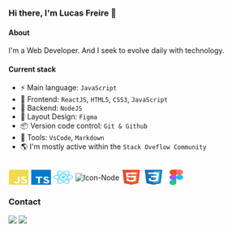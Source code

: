 ### Hi there, I'm Lucas Freire 👋

#### About
I'm a Web Developer. And I seek to evolve daily with technology.

#### Current stack
- ⚡ Main language: `JavaScript` 
- 🚀 Frontend: `ReactJS`, `HTML5`, `CSS3`, `JavaScript` 
- 📡 Backend: `NodeJS`
- 🎨 Layout Design: `Figma` 
- 📦️ Version code control: `Git & Github` 
- 🔨 Tools: `VsCode`, `Markdown`
- 🌎 I'm mostly active within the `Stack Oveflow Community`

<div style="display: inline_block"><br>
  <img align="center" alt="Icon-Js" height="30" width="40" src="https://raw.githubusercontent.com/devicons/devicon/master/icons/javascript/javascript-plain.svg">
  <img align="center" alt="Icon-Ts" height="30" width="40" src="https://raw.githubusercontent.com/devicons/devicon/master/icons/typescript/typescript-plain.svg">
  <img align="center" alt="Icon-React" height="30" width="40" src="https://raw.githubusercontent.com/devicons/devicon/master/icons/react/react-original.svg">
  <img align="center" alt="Icon-Node" height="30" width="40" src="https://cdn.jsdelivr.net/gh/devicons/devicon/icons/nodejs/nodejs-original.svg">
  <img align="center" alt="Icon-HTML" height="30" width="40" src="https://raw.githubusercontent.com/devicons/devicon/master/icons/html5/html5-original.svg">
  <img align="center" alt="Icon-CSS" height="30" width="40" src="https://raw.githubusercontent.com/devicons/devicon/master/icons/css3/css3-original.svg">
  <img align="center" alt="Icon-CSS" height="30" width="40" src="https://raw.githubusercontent.com/devicons/devicon/master/icons/figma/figma-original.svg">
</div>
 
 ### Contact

<div> 
  <a href="https://www.linkedin.com/in/lucas-freire-879814205" target="_blank"><img src="https://img.shields.io/badge/-LinkedIn-%230077B5?style=for-the-badge&logo=linkedin&logoColor=white" target="_blank"></a> 
<a href = "mailto:lucasfreirelopes_@hotmail.com"><img src="https://img.shields.io/badge/-Gmail-%23333?style=for-the-badge&logo=gmail&logoColor=white" target="_blank"></a>
  </div>
